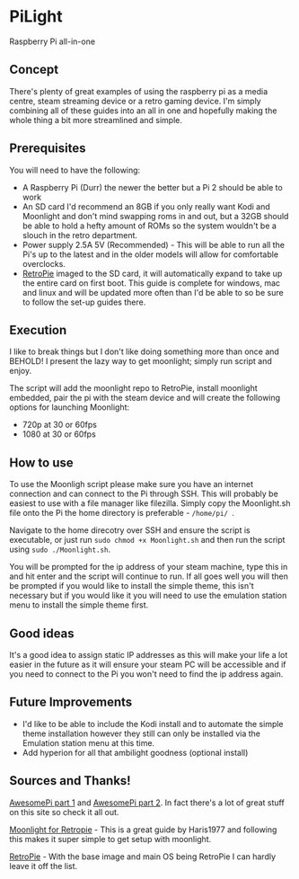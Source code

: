 # PiLight
Raspberry Pi all-in-one

## Concept

There's plenty of great examples of using the raspberry pi as a media centre, steam streaming device or a retro gaming device.
I'm simply combining all of these guides into an all in one and hopefully making the whole thing a bit more streamlined and simple.

## Prerequisites

You will need to have the following:
- A Raspberry Pi (Durr) the newer the better but a Pi 2 should be able to work
- An SD card I'd recommend an 8GB if you only really want Kodi and Moonlight and don't mind swapping roms in and out, but a 32GB should be able to hold a hefty amount of ROMs so the system wouldn't be a slouch in the retro department.
- Power supply 2.5A 5V (Recommended) - This will be able to run all the Pi's up to the latest and in the older models will allow for comfortable overclocks. 
- [RetroPie](https://github.com/RetroPie/RetroPie-Setup/wiki/First-Installation) imaged to the SD card, it will automatically expand to take up the entire card on first boot. This guide is complete for windows, mac and linux and will be updated more often than I'd be able to so be sure to follow the set-up guides there.

## Execution

I like to break things but I don't like doing something more than once and BEHOLD! I present the lazy way to get moonlight; simply run script and enjoy.

The script will add the moonlight repo to RetroPie, install moonlight embedded, pair the pi with the steam device and will create the following options for launching Moonlight:

- 720p at 30 or 60fps
- 1080 at 30 or 60fps

## How to use

To use the Moonligh script please make sure you have an internet connection and can connect to the Pi through SSH. This will probably be easiest to use with a file manager like filezilla. Simply copy the Moonlight.sh file onto the Pi the home directory is preferable - `/home/pi/ `.

Navigate to the home direcotry over SSH and ensure the script is executable, or just run `sudo chmod +x Moonlight.sh` and then run the script using `sudo ./Moonlight.sh`.

You will be prompted for the ip address of your steam machine, type this in and hit enter and the script will continue to run. If all goes well you will then be prompted if you would like to install the simple theme, this isn't necessary but if you would like it you will need to use the emulation station menu to install the simple theme first.

## Good ideas
It's a good idea to assign static IP addresses as this will make your life a lot easier in the future as it will ensure your steam PC will be accessible and if you need to connect to the Pi you won't need to find the ip address again.

## Future Improvements

- I'd like to be able to include the Kodi install and to automate the simple theme installation however they still can only be installed via the Emulation station menu at this time.
- Add hyperion for all that ambilight goodness (optional install)


## Sources and Thanks!
[AwesomePi part 1](http://awesomepi.com/diy-breath-taking-ambilight-for-your-own-tv-raspberry-pi-2-tutorial-part-1/) and [AwesomePi part 2](http://awesomepi.com/part-2-let-there-be-light-installing-ambilight-software-hyperion-in-openelec/).
In fact there's a lot of great stuff on this site so check it all out.

[Moonlight for Retropie](https://github.com/RetroPie/RetroPie-Setup/issues/1082) - This is a great guide by Haris1977 and following this makes it super simple to get setup with moonlight.

[RetroPie](https://retropie.org.uk/) - With the base image and main OS being RetroPie I can hardly leave it off the list.
